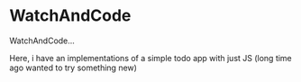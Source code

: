 # WatchAndCode
WatchAndCode...

Here, i have an implementations of a simple todo app with just JS (long time ago wanted to try something new)
